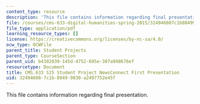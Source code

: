 ```yaml
---
content_type: resource
description: 'This file contains information regarding final presentation. '
file: /courses/cms-633-digital-humanities-spring-2015/324946087c1b80499830a2497752e45f_MITCMS_633S15_FinalPres.pdf
file_type: application/pdf
learning_resource_types: []
license: https://creativecommons.org/licenses/by-nc-sa/4.0/
ocw_type: OCWFile
parent_title: Student Projects
parent_type: CourseSection
parent_uid: b4302039-145d-4752-695e-307a998676ef
resourcetype: Document
title: CMS.633 S15 Student Project NewsConnect First Presentation
uid: 32494608-7c1b-8049-9830-a2497752e45f
---
```

This file contains information regarding final presentation. 